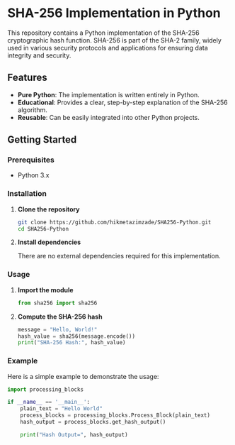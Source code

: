 # SHA-256 Implementation in Python

This repository contains a Python implementation of the SHA-256 cryptographic hash function. SHA-256 is part of the SHA-2 family, widely used in various security protocols and applications for ensuring data integrity and security.

## Features

- **Pure Python**: The implementation is written entirely in Python.
- **Educational**: Provides a clear, step-by-step explanation of the SHA-256 algorithm.
- **Reusable**: Can be easily integrated into other Python projects.

## Getting Started

### Prerequisites

- Python 3.x

### Installation

1. **Clone the repository**

    ```bash
    git clone https://github.com/hikmetazimzade/SHA256-Python.git
    cd SHA256-Python
    ```

2. **Install dependencies**

    There are no external dependencies required for this implementation.

### Usage

1. **Import the module**

    ```python
    from sha256 import sha256
    ```

2. **Compute the SHA-256 hash**

    ```python
    message = "Hello, World!"
    hash_value = sha256(message.encode())
    print("SHA-256 Hash:", hash_value)
    ```

### Example

Here is a simple example to demonstrate the usage:

```python
import processing_blocks

if __name__ == '__main__':
    plain_text = "Hello World"
    process_blocks = processing_blocks.Process_Block(plain_text)
    hash_output = process_blocks.get_hash_output()

    print("Hash Output=", hash_output)
